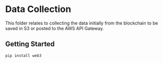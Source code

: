 # Data Collection

This folder relates to collecting the data initially from the blockchain to be saved in S3 or posted to the AWS API Gateway.

## Getting Started

```
pip install web3
```